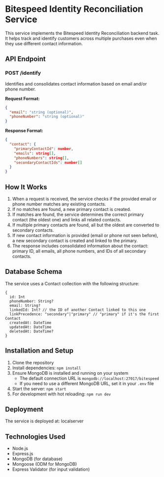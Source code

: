 # Bitespeed Identity Reconciliation Service

This service implements the Bitespeed Identity Reconciliation backend task. It helps track and identify customers across multiple purchases even when they use different contact information.

## API Endpoint

### POST /identify

Identifies and consolidates contact information based on email and/or phone number.

**Request Format:**
```json
{
  "email": "string (optional)",
  "phoneNumber": "string (optional)"
}
```

**Response Format:**
```json
{
  "contact": {
    "primaryContactId": number,
    "emails": string[],
    "phoneNumbers": string[],
    "secondaryContactIds": number[]
  }
}
```

## How It Works

1. When a request is received, the service checks if the provided email or phone number matches any existing contacts.
2. If no matches are found, a new primary contact is created.
3. If matches are found, the service determines the correct primary contact (the oldest one) and links all related contacts.
4. If multiple primary contacts are found, all but the oldest are converted to secondary contacts.
5. If new contact information is provided (email or phone not seen before), a new secondary contact is created and linked to the primary.
6. The response includes consolidated information about the contact: primary ID, all emails, all phone numbers, and IDs of all secondary contacts.

## Database Schema

The service uses a Contact collection with the following structure:

```
{
  id: Int
  phoneNumber: String?
  email: String?
  linkedId: Int? // the ID of another Contact linked to this one
  linkPrecedence: "secondary"|"primary" // "primary" if it's the first Contact
  createdAt: DateTime
  updatedAt: DateTime
  deletedAt: DateTime?
}
```

## Installation and Setup

1. Clone the repository
2. Install dependencies: `npm install`
3. Ensure MongoDB is installed and running on your system
   - The default connection URL is `mongodb://localhost:27017/bitespeed`
   - If you need to use a different MongoDB URL, set it in your `.env` file
4. Start the server: `npm start`
5. For development with hot reloading: `npm run dev`

## Deployment

The service is deployed at: localserver

## Technologies Used

- Node.js
- Express.js
- MongoDB (for database)
- Mongoose (ODM for MongoDB)
- Express Validator (for input validation)
